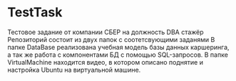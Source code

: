 # TestTask
Тестовое задание от компании СБЕР на должность DBA стажёр
Репозиторий состоит из двух папок c  соотетсвующими заданями
В папке DataBase реализована учебная модель базы данных каршеринга, а так же работа с компонентами БД с помощью SQL-запросов.
В папке VirtualMachine находится видео, в котором описано поднятие и настройка Ubuntu на виртуальной машине.
